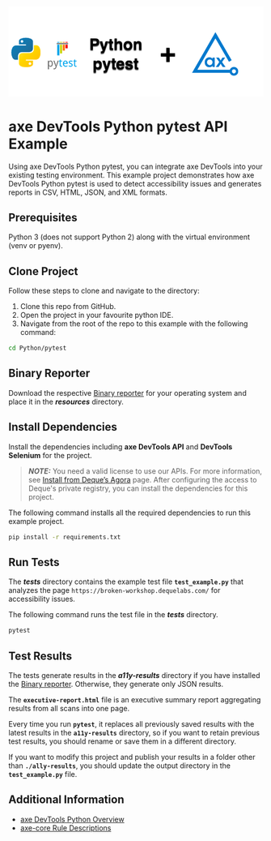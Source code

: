 ![logo](./docs/logo-python-pytest.png)

# axe DevTools Python pytest API Example

Using axe DevTools Python pytest, you can integrate axe DevTools into your existing testing environment. This example project demonstrates how axe DevTools Python pytest is used to detect accessibility issues and generates reports in CSV, HTML, JSON, and XML formats.

## Prerequisites

Python 3 (does not support Python 2) along with the virtual environment (venv or pyenv).

## Clone Project

Follow these steps to clone and navigate to the directory:
1. Clone this repo from GitHub.
2. Open the project in your favourite python IDE.
3. Navigate from the root of the repo to this example with the following command:

```sh
cd Python/pytest
```

## Binary Reporter

Download the respective [Binary reporter](https://docs.deque.com/devtools-html/4.0.0/en/downloads#binary-reporter) for your operating system and place it in the **_resources_** directory.

## Install Dependencies

Install the dependencies including **axe DevTools API** and **DevTools Selenium** for the project.

> **_NOTE:_**
>You need a valid license to use our APIs. For more information, see [Install from Deque’s Agora](https://docs.deque.com/devtools-html/4.0.0/en/py-getting-started) page. After configuring the access to Deque's private registry, you can install the dependencies for this project.

The following command installs all the required dependencies to run this example project.

```sh
pip install -r requirements.txt
```

## Run Tests

The **_tests_** directory contains the example test file **`test_example.py`** that analyzes the page `https://broken-workshop.dequelabs.com/` for accessibility issues.

The following command runs the test file in the **_tests_** directory.

```sh
pytest
```

## Test Results

The tests generate results in the **_a11y-results_** directory if you have installed the [Binary reporter](https://docs.deque.com/devtools-html/4.0.0/en/downloads#binary-reporter). Otherwise, they generate only JSON results.

The **`executive-report.html`** file is an executive summary report aggregating results from all scans into one page.

Every time you run **`pytest`**, it replaces all previously saved results with the latest results in the **`a11y-results`** directory, so if you want to retain previous test results, you should rename or save them in a different directory. 

If you want to modify this project and publish your results in a folder other than **`./ally-results`**, you should update the output directory in the **`test_example.py`** file. 

## Additional Information

- [axe DevTools Python Overview](https://docs.deque.com/devtools-html/4.0.0/en/py-usage-overview)
- [axe-core Rule Descriptions](https://github.com/dequelabs/axe-core/blob/master/doc/rule-descriptions.md)

 